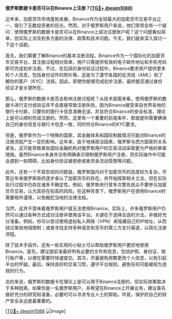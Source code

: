 **俄罗斯数据卡是否可以在Binance上注册？[[TG💪+ @esim1088](https://t.me/s/esim1088)]**

近年来，加密货币市场蓬勃发展，Binance作为全球最大的加密货币交易平台之一，吸引了无数投资者的目光。然而，对于俄罗斯用户来说，他们常常会有一个疑问：使用俄罗斯的数据卡是否可以在Binance上成功注册账户呢？这个问题看似简单，但实际上涉及到多方面的法律、政策和技术问题。今天，我们就来深入探讨一下这个话题。

首先，我们需要了解Binance的基本注册流程。Binance作为一个国际化的加密货币交易平台，其注册过程相对简单，用户只需提供有效的电子邮件地址和手机号码即可完成初步注册。不过，在后续的身份验证过程中，Binance要求用户提供更多的个人信息，包括身份证件的照片等。这是为了遵守各国的反洗钱（AML）和了解你的客户（KYC）法规。因此，即使你能够完成初步注册，最终能否通过身份验证才是关键所在。

那么，俄罗斯的数据卡是否会影响注册过程呢？从技术层面来看，使用俄罗斯的数据卡进行支付或验证并不会直接导致注册失败。因为Binance接受来自世界各地的银行卡付款，只要你的银行卡信息准确无误，并且符合Binance的安全标准，理论上是可以顺利完成注册的。然而，这里有一个重要的前提条件，那就是你需要确保自己的身份信息与银行卡信息一致，同时符合Binance的KYC要求。

但是，俄罗斯作为一个特殊的国家，其金融体系和国际制裁情况可能对Binance的注册流程产生一定的影响。近年来，由于地缘政治因素，俄罗斯与西方国家的关系紧张，这可能导致某些国际金融机构对俄罗斯用户的交易活动采取更为严格的审查措施。虽然Binance本身并没有明确表示限制俄罗斯用户注册，但实际操作中可能会遇到一些障碍，比如身份验证被拒绝或者资金流动受限等问题。

此外，还有一个不容忽视的问题是，俄罗斯国内对于加密货币的态度较为复杂。尽管近年来俄罗斯政府逐步承认了加密货币的存在，并开始探索相关立法，但在实际执行过程中仍存在诸多不确定性。例如，俄罗斯央行曾多次警告民众不要参与加密货币交易，认为其存在较高的风险。在这种背景下，俄罗斯用户在使用Binance时需要格外谨慎，以免触犯当地的法律法规。

当然，这并不意味着俄罗斯用户就无法使用Binance。实际上，许多俄罗斯用户仍然可以通过各种方式成功注册并使用该平台。关键在于选择合适的方法，并做好充分准备。例如，你可以尝试使用虚拟私人网络（VPN）来隐藏自己的IP地址，从而绕过某些地域限制；或者寻找支持多种语言和货币的第三方支付渠道，以简化注册流程。

除了技术手段外，还有一些实用的小贴士可以帮助俄罗斯用户更好地使用Binance。首先，建议提前准备好所有必要的文件和信息，包括护照、身份证、银行账户等，以便在需要时快速提交。其次，尽量避免频繁更改个人信息，以免引起平台的怀疑。最后，保持良好的交易习惯，遵守平台规则，避免任何可能被视为违规的行为。

总的来说，俄罗斯的数据卡在理论上是可以用于Binance注册的，但实际效果取决于多种因素。如果你是一名俄罗斯用户，并希望在Binance上开展业务，建议事先做好充分的研究和准备，必要时可以寻求专业人士的帮助。毕竟，保护好自己的财产安全永远是最重要的。

[[TG💪+ @esim1088](https://t.me/s/esim1088) ![Image](https://i.postimg.cc/4NQfJmqS/Snipaste-2025-05-13-00-14-12.png)]